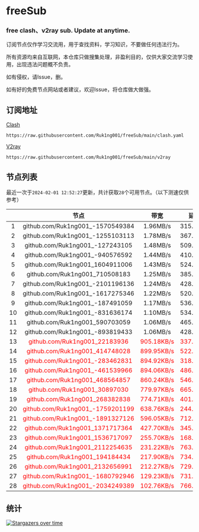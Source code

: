 # freeSub
### free clash、v2ray sub. Update at anytime.

订阅节点仅作学习交流用，用于查找资料，学习知识，不要做任何违法行为。

所有资源均来自互联网，本仓库只做搜集处理，非盈利目的，仅供大家交流学习使用，出现违法问题概不负责。

如有侵权，请Issue，删。

如有好的免费节点网站或者建议，欢迎Issue，将仓库做大做强。

## 订阅地址
[Clash](https://raw.githubusercontent.com/Ruk1ng001/freeSub/main/clash.yaml)
```
https://raw.githubusercontent.com/Ruk1ng001/freeSub/main/clash.yaml
```
[V2ray](https://raw.githubusercontent.com/Ruk1ng001/freeSub/main/v2ray)
```
https://raw.githubusercontent.com/Ruk1ng001/freeSub/main/v2ray
```

## 节点列表

最近一次于`2024-02-01 12:52:27`更新，共计获取`28`个可用节点。（以下测速仅供参考）

|  | 节点 | 带宽 | 延迟 |
|:-:|:--:|:--:|:--:|
 | 1 | github.com/Ruk1ng001_-1570549384 | 1.96MB/s | 315.00ms |
 | 2 | github.com/Ruk1ng001_-1255103113 | 1.78MB/s | 367.00ms |
 | 3 | github.com/Ruk1ng001_-127243105 | 1.48MB/s | 509.00ms |
 | 4 | github.com/Ruk1ng001_-940576592 | 1.44MB/s | 410.00ms |
 | 5 | github.com/Ruk1ng001_1604911006 | 1.43MB/s | 524.00ms |
 | 6 | github.com/Ruk1ng001_710508183 | 1.25MB/s | 385.00ms |
 | 7 | github.com/Ruk1ng001_-2101196136 | 1.24MB/s | 428.00ms |
 | 8 | github.com/Ruk1ng001_-1617275346 | 1.22MB/s | 520.00ms |
 | 9 | github.com/Ruk1ng001_-187491059 | 1.17MB/s | 536.00ms |
 | 10 | github.com/Ruk1ng001_-831636174 | 1.10MB/s | 534.00ms |
 | 11 | github.com/Ruk1ng001_590703059 | 1.06MB/s | 465.00ms |
 | 12 | github.com/Ruk1ng001_-893819433 | 1.06MB/s | 428.00ms |
 | 13 | <font color=red>github.com/Ruk1ng001_22183936</font> | <font color=red>905.18KB/s</font> | <font color=red>337.00ms</font> |
 | 14 | <font color=red>github.com/Ruk1ng001_414748028</font> | <font color=red>899.95KB/s</font> | <font color=red>522.00ms</font> |
 | 15 | <font color=red>github.com/Ruk1ng001_-283462831</font> | <font color=red>894.92KB/s</font> | <font color=red>318.00ms</font> |
 | 16 | <font color=red>github.com/Ruk1ng001_-461539966</font> | <font color=red>894.06KB/s</font> | <font color=red>486.00ms</font> |
 | 17 | <font color=red>github.com/Ruk1ng001_468564857</font> | <font color=red>860.24KB/s</font> | <font color=red>546.00ms</font> |
 | 18 | <font color=red>github.com/Ruk1ng001_30897030</font> | <font color=red>779.97KB/s</font> | <font color=red>665.00ms</font> |
 | 19 | <font color=red>github.com/Ruk1ng001_268382838</font> | <font color=red>774.71KB/s</font> | <font color=red>401.00ms</font> |
 | 20 | <font color=red>github.com/Ruk1ng001_-1759201199</font> | <font color=red>638.76KB/s</font> | <font color=red>244.00ms</font> |
 | 21 | <font color=red>github.com/Ruk1ng001_-1891327126</font> | <font color=red>596.05KB/s</font> | <font color=red>712.00ms</font> |
 | 22 | <font color=red>github.com/Ruk1ng001_1371717364</font> | <font color=red>427.70KB/s</font> | <font color=red>345.00ms</font> |
 | 23 | <font color=red>github.com/Ruk1ng001_1536717097</font> | <font color=red>255.70KB/s</font> | <font color=red>168.00ms</font> |
 | 24 | <font color=red>github.com/Ruk1ng001_2112254635</font> | <font color=red>231.22KB/s</font> | <font color=red>763.00ms</font> |
 | 25 | <font color=red>github.com/Ruk1ng001_194184434</font> | <font color=red>217.90KB/s</font> | <font color=red>734.00ms</font> |
 | 26 | <font color=red>github.com/Ruk1ng001_2132656991</font> | <font color=red>212.27KB/s</font> | <font color=red>729.00ms</font> |
 | 27 | <font color=red>github.com/Ruk1ng001_-1680792946</font> | <font color=red>129.23KB/s</font> | <font color=red>731.00ms</font> |
 | 28 | <font color=red>github.com/Ruk1ng001_-2034249389</font> | <font color=red>102.76KB/s</font> | <font color=red>766.00ms</font> |


## 统计

[![Stargazers over time](https://starchart.cc/Ruk1ng001/freeSub.svg)](https://starchart.cc/Ruk1ng001/freeSub)